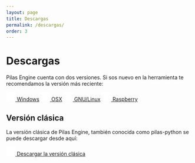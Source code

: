 ```yaml
---
layout: page
title: Descargas
permalink: /descargas/
order: 3
---
```


# Descargas

Pilas Engine cuenta con dos versiones. Si sos nuevo en la herramienta te recomendamos la versión más reciente:

<div class="tc">
  <a class="btn btn-blue white" href="descargas"><img src="/assets/iconos/windows.png" class="fl mr2"/> Windows</a>
  <a class="btn btn-blue white" href="descargas"><img src="/assets/iconos/osx.png" class="fl mr2"/> OSX</a>
  <a class="btn btn-blue white" href="descargas"><img src="/assets/iconos/linux.png" class="fl mr2"/> GNU/Linux</a>
  <a class="btn btn-blue white" href="descargas"><img src="/assets/iconos/raspberry.png" class="fl mr2"/> Raspberry</a>
</div>

## Versión clásica

La versión clásica de Pilas Engine, también conocida como pilas-python se puede descargar desde aquí:

<div class="tc">
  <a class="btn btn-blue white" href="descargas"><img src="/assets/iconos/windows.png" class="fl mr2"/> Descargar la versión clásica</a>
</div>
